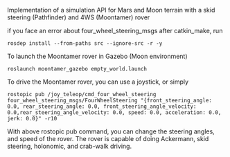 
Implementation of a simulation API for Mars and Moon terrain with a skid steering (Pathfinder) and 4WS (Moontamer) rover


if you face an error about four_wheel_steering_msgs after catkin_make, run

```
rosdep install --from-paths src --ignore-src -r -y
```
To launch the Moontamer rover in Gazebo (Moon environment)
```
roslaunch moontamer_gazebo empty_world.launch
```

To drive the Moontamer rover, you can use a joystick, or simply
```
rostopic pub /joy_teleop/cmd_four_wheel_steering four_wheel_steering_msgs/FourWheelSteering "{front_steering_angle: 0.0, rear_steering_angle: 0.0, front_steering_angle_velocity: 0.0,rear_steering_angle_velocity: 0.0, speed: 0.0, acceleration: 0.0, jerk: 0.0}" -r10
```
With above rostopic pub command, you can change the steering angles, and speed of the rover. The rover is capable of doing Ackermann, skid steering, holonomic, and crab-walk driving.
